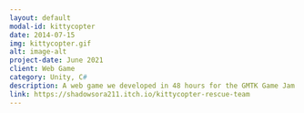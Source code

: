 ```yaml
---
layout: default
modal-id: kittycopter
date: 2014-07-15
img: kittycopter.gif
alt: image-alt
project-date: June 2021
client: Web Game
category: Unity, C#
description: A web game we developed in 48 hours for the GMTK Game Jam 2021. The theme was "joined together". Collect all the people in a chain and then get to the exit sign before the time runs out. Be careful not to drop anyone! I did the programming and music and Daniel Bluchu did the art.
link: https://shadowsora211.itch.io/kittycopter-rescue-team
---
```

